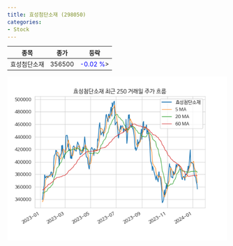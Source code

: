 ```yaml
---
title: 효성첨단소재 (298050)
categories:
- Stock
---
```


|종목|종가|등락|
|----|----|----|
|효성첨단소재|356500|<span style="color: blue">-0.02 %</span>>|

<!-- more -->

![298050](/assets/images/stock/298050.png)